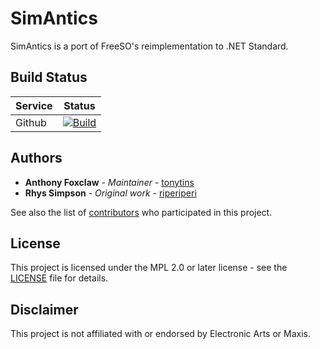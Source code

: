 # SimAntics

SimAntics is a port of FreeSO's reimplementation to .NET Standard.

## Build Status

| Service | Status                                                                                                                                                   |
| ------- | -------------------------------------------------------------------------------------------------------------------------------------------------------- |
| Github  | [![Build](https://img.shields.io/github/workflow/status/simtactics/SimAntics/build/master?logo=github)](https://github.com/simtactics/SimAntics/actions) |

## Authors

- **Anthony Foxclaw** - _Maintainer_ - [tonytins](https://github.com/tonytins)
- **Rhys Simpson** - _Original work_ - [riperiperi](https://github.com/riperiperi)

See also the list of [contributors](https://github.com/simtactics/SimAntics/contributors) who participated in this project.

## License

This project is licensed under the MPL 2.0 or later license - see the [LICENSE](LICENSE) file for details.

## Disclaimer

This project is not affiliated with or endorsed by Electronic Arts or Maxis.

